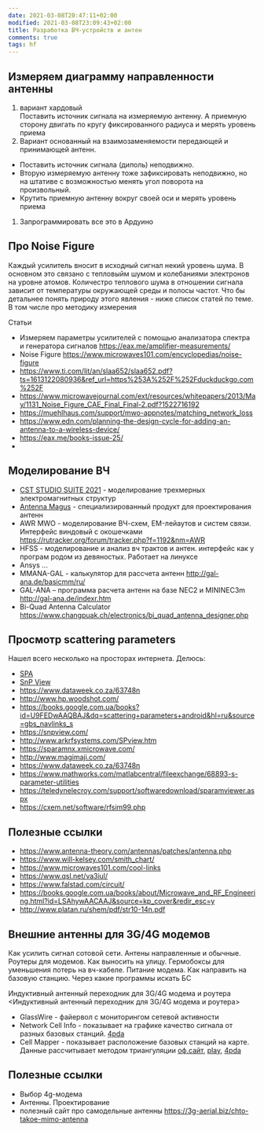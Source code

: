 ```yaml
---
date: 2021-03-08T20:47:11+02:00
modified: 2021-03-08T23:09:43+02:00
title: Разработка ВЧ-устройств и антен
comments: true
tags: hf
---
```




## Измеряем диаграмму направленности антенны

1. вариант хардовый  
Поставить источник сигнала на измеряемую антенну. А приемную сторону двигать по кругу фиксированного радиуса и мерять уровень приема
1. Вариант основанный на взаимозаменяемости передающей и принимающей антенн.  
* Поставить источник сигнала (диполь) неподвижно. 
* Вторую измеряемую антенну тоже зафиксировать неподвижно, но на штативе с возможностью менять угол поворота на произвольный. 
* Крутить приемную антенну вокруг своей оси и мерять уровень приема
1. Запрограммировать все это в Ардуино


## Про Noise Figure
Каждый усилитель вносит в исходный сигнал некий уровень шума. В основном это связано с тепловыйм шумом и колебаниями электронов на уровне атомов. Количестро теплового шума в отношении сигнала зависит от температуры окружающей среды и полосы частот. Что бы детальнее понять природу этого явления - ниже список статей по теме. В том числе про методику измерения

Статьи
- Измеряем параметры усилителей с помощью анализатора спектра и генератора сигналов <https://eax.me/amplifier-measurements/>
- Noise Figure <https://www.microwaves101.com/encyclopedias/noise-figure>
- <https://www.ti.com/lit/an/slaa652/slaa652.pdf?ts=1613122080936&ref_url=https%253A%252F%252Fduckduckgo.com%252F>
- <https://www.microwavejournal.com/ext/resources/whitepapers/2013/May/1131_Noise_Figure_CAE_Final_Final-2.pdf?1522716192>
- <https://muehlhaus.com/support/mwo-appnotes/matching_network_loss>
- <https://www.edn.com/planning-the-design-cycle-for-adding-an-antenna-to-a-wireless-device/>
- <https://eax.me/books-issue-25/>
- 

## Моделирование ВЧ
- [CST STUDIO SUITE 2021](http://eurointech.ru/eda/microwave_design/cst/CST-STUDIO-SUITE.phtml) - моделирование трехмерных электромагнитных структур
- [Antenna Magus](http://eurointech.ru/eda/microwave_design/cst/Antenna-Magus.phtml) - специализированный продукт для проектирования антенн
- AWR MWO - моделирование ВЧ-схем, EM-лейаутов и систем связи. Интерфейс виндовый с окошечками <https://rutracker.org/forum/tracker.php?f=1192&nm=AWR>
- HFSS - моделирование и анализ вч трактов и антен. интерфейс как у програм родом из девяностых. Работает на линуксе
- Ansys ...
- MMANA-GAL - калькулятор для рассчета антенн <http://gal-ana.de/basicmm/ru/>
- GAL-ANA – программа расчета антенн на базе NEC2 и MININEC3m <http://gal-ana.de/indexr.htm>
- Bi-Quad Antenna Calculator <https://www.changpuak.ch/electronics/bi_quad_antenna_designer.php>

## Просмотр scattering parameters

Нашел всего несколько на просторах интернета. Делюсь:
- [SPA](https://www.ag-rf-engineering.de/products/software/s-parameter-viewer/)
- [SnP View](#)
- <https://www.dataweek.co.za/63748n>
- <http://www.hp.woodshot.com/>
- <https://books.google.com.ua/books?id=U9FEDwAAQBAJ&dq=scattering+parameters+android&hl=ru&source=gbs_navlinks_s>
- <https://snpview.com/>
- <http://www.arkrfsystems.com/SPview.htm>
- <https://sparamnx.xmicrowave.com/>
- <http://www.magimaji.com/>
- <https://www.dataweek.co.za/63748n>
- <https://www.mathworks.com/matlabcentral/fileexchange/68893-s-parameter-utilities>
- <https://teledynelecroy.com/support/softwaredownload/sparamviewer.aspx>
- <https://cxem.net/software/rfsim99.php>




## Полезные ссылки
- <https://www.antenna-theory.com/antennas/patches/antenna.php>
- <https://www.will-kelsey.com/smith_chart/>
- <https://www.microwaves101.com/cool-links>
- <https://www.qsl.net/va3iul/>
- <https://www.falstad.com/circuit/>
- <https://books.google.com.ua/books/about/Microwave_and_RF_Engineering.html?id=LSAhywAACAAJ&source=kp_cover&redir_esc=y>
- <http://www.platan.ru/shem/pdf/str10-14n.pdf>


## Внешние антенны для 3G/4G модемов

Как усилить сигнал сотовой сети. Антены направленные и обычные. Роутеры для модемов. Как выносить на улицу. Гермобоксы для уменьшения потерь на вч-кабеле. Питание модема. Как направить на базовую станцию. Через какие программы искать БС


Индуктивный антенный переходник для 3G/4G модема и роутера 
<Индуктивный антенный переходник для 3G/4G модема и роутера>

- GlassWire - файервол с мониторингом сетевой активности
- Network Cell Info - показывает на графике качество сигнала от разных базовых станций. 
  [4pda](https://4pda.to/forum/index.php?showtopic=743366)
- Cell Mapper - показывает расположение базовых станций на карте. Данные рассчитывает методом триангуляции
  [оф.сайт](https://www.cellmapper.net),
  [play](https://play.google.com/store/apps/details?id=cellmapper.net.cellmapper),
  [4pda](https://4pda.to/forum/index.php?showtopic=743432)


## Полезные ссылки
- Выбор 4g-модема
- Антенны. Проектирование
- полезный сайт про самодельные антенны <https://3g-aerial.biz/chto-takoe-mimo-antenna>
